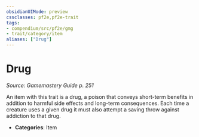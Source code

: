 ```yaml
---
obsidianUIMode: preview
cssclasses: pf2e,pf2e-trait
tags:
- compendium/src/pf2e/gmg
- trait/category/item
aliases: ["Drug"]
---
```

# Drug  
*Source: Gamemastery Guide p. 251*  

An item with this trait is a drug, a poison that conveys short-term benefits in addition to harmful side effects and long-term consequences. Each time a creature uses a given drug it must also attempt a saving throw against addiction to that drug.

- **Categories**: Item